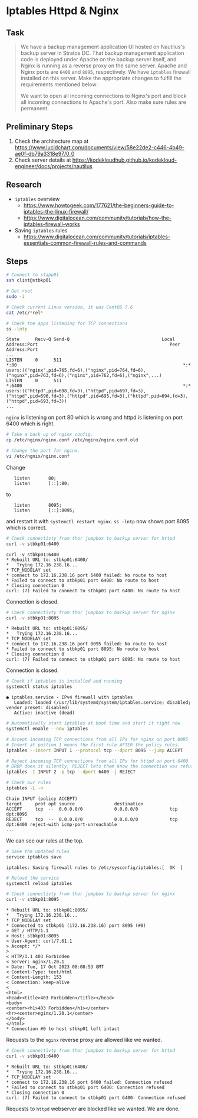# Iptables Httpd & Nginx

## Task

> We have a backup management application UI hosted on Nautilus's backup server in Stratos DC. That backup management application code is deployed under Apache on the backup server itself, and Nginx is running as a reverse proxy on the same server. Apache and Nginx ports are `6400` and `8095`, respectively. We have `iptables` firewall installed on this server. Make the appropriate changes to fulfill the requirements mentioned below:
>
> We want to open all incoming connections to Nginx's port and block all incoming connections to Apache's port. Also make sure rules are permanent.

## Preliminary Steps

1. Check the architecture map at https://www.lucidchart.com/documents/view/58e22de2-c446-4b49-ae0f-db79a3318e97/0_0
2. Check server details at https://kodekloudhub.github.io/kodekloud-engineer/docs/projects/nautilus

## Research

* `iptables` overview
  * https://www.howtogeek.com/177621/the-beginners-guide-to-iptables-the-linux-firewall/
  * https://www.digitalocean.com/community/tutorials/how-the-iptables-firewall-works
* Saving `iptables` rules
  * https://www.digitalocean.com/community/tutorials/iptables-essentials-common-firewall-rules-and-commands

## Steps

```bash
# Connect to stapp01
ssh clint@stbkp01

# Get root
sudo -i

# Check current Linux version, it was CentOS 7.6
cat /etc/*rel*

# Check the apps listening for TCP connections
ss -lntp
```

```
State      Recv-Q Send-Q                                   Local Address:Port                                                  Peer Address:Port
...
LISTEN     0      511                                                  *:80                                                               *:*                   users:(("nginx",pid=765,fd=6),("nginx",pid=764,fd=6),("nginx",pid=763,fd=6),("nginx",pid=762,fd=6),("nginx",...)
LISTEN     0      511                                                  *:6400                                                             *:*                   users:(("httpd",pid=698,fd=3),("httpd",pid=697,fd=3),("httpd",pid=696,fd=3),("httpd",pid=695,fd=3),("httpd",pid=694,fd=3),("httpd",pid=693,fd=3))
...
```

`nginx` is listening on port 80 which is wrong and httpd is listening on port 6400 which is right.


```bash
# Take a back up of nginx config.
cp /etc/nginx/nginx.conf /etc/nginx/nginx.conf.old

# Change the port for nginx.
vi /etc/ngnix/nginx.conf
```

Change

```
   listen       80;
   listen       [::]:80;
```

to

```
   listen       8095;
   listen       [::]:8095;
```

and restart it with `systemctl restart nginx`. `ss -lntp` now shows port 8095 which is correct.

```bash
# Check connectivty from thor jumpbox to backup server for httpd
curl -v stbkp01:6400
```

```
curl -v stbkp01:6400
* Rebuilt URL to: stbkp01:6400/
*   Trying 172.16.238.16...
* TCP_NODELAY set
* connect to 172.16.238.16 port 6400 failed: No route to host
* Failed to connect to stbkp01 port 6400: No route to host
* Closing connection 0
curl: (7) Failed to connect to stbkp01 port 6400: No route to host
```

Connection is closed.


```bash
# Check connectivty from thor jumpbox to backup server for nginx
curl -v stbkp01:8095
```

```
* Rebuilt URL to: stbkp01:8095/
*   Trying 172.16.238.16...
* TCP_NODELAY set
* connect to 172.16.238.16 port 8095 failed: No route to host
* Failed to connect to stbkp01 port 8095: No route to host
* Closing connection 0
curl: (7) Failed to connect to stbkp01 port 8095: No route to host
```

Connection is closed.

```bash
# Check if iptables is installed and running
systemctl status iptables
```

```
● iptables.service - IPv4 firewall with iptables
   Loaded: loaded (/usr/lib/systemd/system/iptables.service; disabled; vendor preset: disabled)
   Active: inactive (dead)
```

```bash
# Automatically start iptables at boot time and start it right now
systemctl enable --now iptables

# Accept incoming TCP connections from all IPs for nginx on port 8095
# Insert at postion 1 means the first rule AFTER the policy rules.
iptables --insert INPUT 1 --protocol tcp --dport 8095 --jump ACCEPT

# Reject incoming TCP connections from all IPs for httpd on port 6400
# DROP does it silently, REJECT lets them know the connection was refused.
iptables -I INPUT 2 -p tcp --dport 6400 -j REJECT

# Check our rules
iptables -L -n
```

```
Chain INPUT (policy ACCEPT)
target     prot opt source               destination
ACCEPT     tcp  --  0.0.0.0/0            0.0.0.0/0            tcp dpt:8095
REJECT     tcp  --  0.0.0.0/0            0.0.0.0/0            tcp dpt:6400 reject-with icmp-port-unreachable
...
```

We can see our rules at the top.

```bash
# Save the updated rules
service iptables save
```

```
iptables: Saving firewall rules to /etc/sysconfig/iptables:[  OK  ]
```

```bash
# Reload the service
systemctl reload iptables

# Check connectivty from thor jumpbox to backup server for nginx
curl -v stbkp01:8095
```

```
* Rebuilt URL to: stbkp01:8095/
*   Trying 172.16.238.16...
* TCP_NODELAY set
* Connected to stbkp01 (172.16.238.16) port 8095 (#0)
> GET / HTTP/1.1
> Host: stbkp01:8095
> User-Agent: curl/7.61.1
> Accept: */*
>
< HTTP/1.1 403 Forbidden
< Server: nginx/1.20.1
< Date: Tue, 17 Oct 2023 08:08:53 GMT
< Content-Type: text/html
< Content-Length: 153
< Connection: keep-alive
<
<html>
<head><title>403 Forbidden</title></head>
<body>
<center><h1>403 Forbidden</h1></center>
<hr><center>nginx/1.20.1</center>
</body>
</html>
* Connection #0 to host stbkp01 left intact
```

Requests to the `nginx` reverse proxy are allowed like we wanted.

```bash
# Check connectivty from thor jumpbox to backup server for httpd
curl -v stbkp01:6400
```

```
* Rebuilt URL to: stbkp01:6400/
*   Trying 172.16.238.16...
* TCP_NODELAY set
* connect to 172.16.238.16 port 6400 failed: Connection refused
* Failed to connect to stbkp01 port 6400: Connection refused
* Closing connection 0
curl: (7) Failed to connect to stbkp01 port 6400: Connection refused
```

Requests to `httpd` webserver are blocked like we wanted. We are done.
